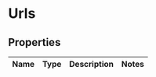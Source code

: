 # Urls

## Properties
Name | Type | Description | Notes
------------ | ------------- | ------------- | -------------

